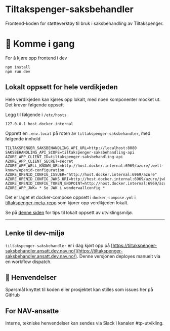 Tiltakspenger-saksbehandler
================

Frontend-koden for støtteverktøy til bruk i saksbehandling av Tiltakspenger.

# 🚀 Komme i gang

For å kjøre opp frontend i dev

```
npm install
npm run dev
```
## Lokalt oppsett for hele verdikjeden
Hele verdikjeden kan kjøres opp lokalt, med noen komponenter mocket ut. Det krever følgende oppsett

Legg til følgende i `/etc/hosts`

```
127.0.0.1 host.docker.internal
```

Opprett en `.env.local` på roten av `tiltakspenger-saksbehandler`, med følgende innhold

```
TILTAKSPENGER_SAKSBEHANDLING_API_URL=http://localhost:8080
SAKSBEHANDLING_API_SCOPE=tiltakspenger-saksbehandling-api
AZURE_APP_CLIENT_ID=tiltakspenger-saksbehandling-api
AZURE_APP_CLIENT_SECRET=secret
AZURE_APP_WELL_KNOWN_URL=http://host.docker.internal:6969/azure/.well-known/openid-configuration
AZURE_OPENID_CONFIG_ISSUER="http://host.docker.internal:6969/azure"
AZURE_OPENID_CONFIG_JWKS_URI=http://host.docker.internal:6969/azure/jwks
AZURE_OPENID_CONFIG_TOKEN_ENDPOINT=http://host.docker.internal:6969/azure/token
AZURE_APP_JWK= * Se JWK i wonderwallconfig *
```

Det er laget et docker-compose oppsett i `docker-compose.yml` i [tiltakspenger-meta-repo](https://github.com/navikt/tiltakspenger) som kjører opp verdikjeden lokalt.

Se på [denne siden](https://confluence.adeo.no/display/POAO/Ny+Utvikler+i+Tiltakspenger) for tips til lokalt oppsett av utviklingsmiljø.

---

## Lenke til dev-miljø

`tiltakspenger-saksbehandler` er i dag kjørt opp på [https://tiltakspenger-saksbehandler.ansatt.dev.nav.no/](https://tiltakspenger-saksbehandler.ansatt.dev.nav.no/). Denne versjonen deployes manuelt via en workflow dispatch.

## 📣 Henvendelser

Spørsmål knyttet til koden eller prosjektet kan stilles som issues her på GitHub

## For NAV-ansatte

Interne, tekniske henvendelser kan sendes via Slack i kanalen #tp-utvikling.
